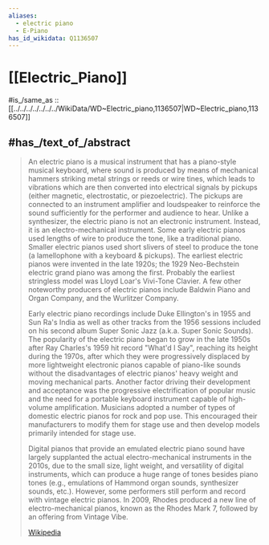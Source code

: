 ```yaml
---
aliases:
  - electric piano
  - E-Piano
has_id_wikidata: Q1136507
---
```


# [[Electric_Piano]] 

#is_/same_as :: [[../../../../../../../WikiData/WD~Electric_piano,1136507|WD~Electric_piano,1136507]] 

## #has_/text_of_/abstract 

> An electric piano is a musical instrument that has a piano-style musical keyboard, 
> where sound is produced by means of mechanical hammers striking metal strings or reeds or wire tines, 
> which leads to vibrations which are then converted into electrical signals by pickups 
> (either magnetic, electrostatic, or piezoelectric). The pickups are connected to an instrument amplifier and loudspeaker to reinforce the sound sufficiently for the performer and audience to hear. Unlike a synthesizer, the electric piano is not an electronic instrument. Instead, it is an electro-mechanical instrument. Some early electric pianos used lengths of wire to produce the tone, like a traditional piano. Smaller electric pianos used short slivers of steel to produce the tone (a lamellophone with a keyboard & pickups). The earliest electric pianos were invented in the late 1920s; the 1929 Neo-Bechstein electric grand piano was among the first. Probably the earliest stringless model was Lloyd Loar's Vivi-Tone Clavier. A few other noteworthy producers of electric pianos include Baldwin Piano and Organ Company, and the Wurlitzer Company.
>
> Early electric piano recordings include Duke Ellington's in 1955 and Sun Ra's India as well as other tracks from the 1956 sessions included on his second album Super Sonic Jazz (a.k.a. Super Sonic Sounds). The popularity of the electric piano began to grow in the late 1950s after Ray Charles's 1959 hit record "What'd I Say", reaching its height during the 1970s, after which they were progressively displaced by more lightweight electronic pianos capable of piano-like sounds without the disadvantages of electric pianos' heavy weight and moving mechanical parts. Another factor driving their development and acceptance was the progressive electrification of popular music and the need for a portable keyboard instrument capable of high-volume amplification. Musicians adopted a number of types of domestic electric pianos for rock and pop use. This encouraged their manufacturers to modify them for stage use and then develop models primarily intended for stage use.
>
> Digital pianos that provide an emulated electric piano sound have largely supplanted the actual electro-mechanical instruments in the 2010s, due to the small size, light weight, and versatility of digital instruments, which can produce a huge range of tones besides piano tones (e.g., emulations of Hammond organ sounds, synthesizer sounds, etc.). However, some performers still perform and record with vintage electric pianos. In 2009, Rhodes produced a new line of electro-mechanical pianos, known as the Rhodes Mark 7, followed by an offering from Vintage Vibe.
>
> [Wikipedia](https://en.wikipedia.org/wiki/Electric%20piano) 
> 